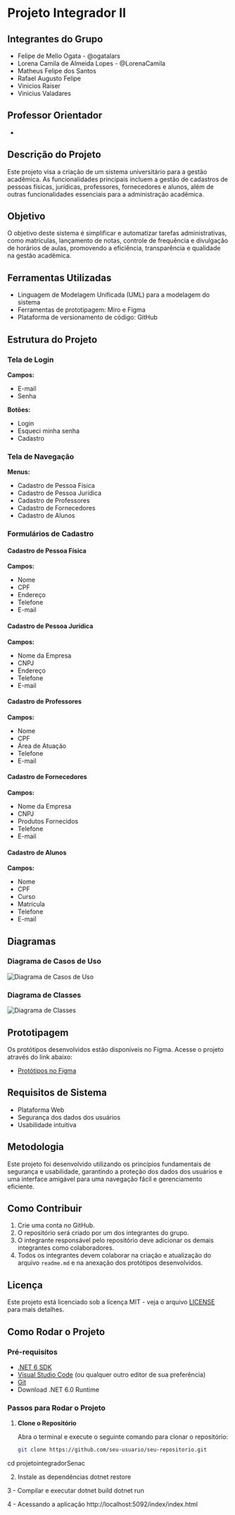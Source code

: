 # Projeto Integrador II

## Integrantes do Grupo
- Felipe de Mello Ogata - @ogatalars
- Lorena Camila de Almeida Lopes - @LorenaCamila
- Matheus Felipe dos Santos
- Rafael Augusto Felipe
- Vinicios Raiser
- Vinicius Valadares

## Professor Orientador
- 

## Descrição do Projeto
Este projeto visa a criação de um sistema universitário para a gestão acadêmica. As funcionalidades principais incluem a gestão de cadastros de pessoas físicas, jurídicas, professores, fornecedores e alunos, além de outras funcionalidades essenciais para a administração acadêmica.

## Objetivo
O objetivo deste sistema é simplificar e automatizar tarefas administrativas, como matrículas, lançamento de notas, controle de frequência e divulgação de horários de aulas, promovendo a eficiência, transparência e qualidade na gestão acadêmica.

## Ferramentas Utilizadas
- Linguagem de Modelagem Unificada (UML) para a modelagem do sistema
- Ferramentas de prototipagem: Miro e Figma
- Plataforma de versionamento de código: GitHub

## Estrutura do Projeto

### Tela de Login
**Campos:**
- E-mail
- Senha

**Botões:**
- Login
- Esqueci minha senha
- Cadastro

### Tela de Navegação
**Menus:**
- Cadastro de Pessoa Física
- Cadastro de Pessoa Jurídica
- Cadastro de Professores
- Cadastro de Fornecedores
- Cadastro de Alunos

### Formulários de Cadastro
#### Cadastro de Pessoa Física
**Campos:**
- Nome
- CPF
- Endereço
- Telefone
- E-mail

#### Cadastro de Pessoa Jurídica
**Campos:**
- Nome da Empresa
- CNPJ
- Endereço
- Telefone
- E-mail

#### Cadastro de Professores
**Campos:**
- Nome
- CPF
- Área de Atuação
- Telefone
- E-mail

#### Cadastro de Fornecedores
**Campos:**
- Nome da Empresa
- CNPJ
- Produtos Fornecidos
- Telefone
- E-mail

#### Cadastro de Alunos
**Campos:**
- Nome
- CPF
- Curso
- Matrícula
- Telefone
- E-mail

## Diagramas
### Diagrama de Casos de Uso
![Diagrama de Casos de Uso](link_para_o_diagrama_de_casos_de_uso)

### Diagrama de Classes
![Diagrama de Classes](link_para_o_diagrama_de_classes)

## Prototipagem
Os protótipos desenvolvidos estão disponíveis no Figma. Acesse o projeto através do link abaixo:
- [Protótipos no Figma](https://www.figma.com/design/JOYHEW8jkCYhhG80oVqeMS/Untitled?node-id=0-1&t=4WF95HVpqHkz06fK-0)

## Requisitos de Sistema
- Plataforma Web
- Segurança dos dados dos usuários
- Usabilidade intuitiva

## Metodologia
Este projeto foi desenvolvido utilizando os princípios fundamentais de segurança e usabilidade, garantindo a proteção dos dados dos usuários e uma interface amigável para uma navegação fácil e gerenciamento eficiente.

## Como Contribuir
1. Crie uma conta no GitHub.
2. O repositório será criado por um dos integrantes do grupo.
3. O integrante responsável pelo repositório deve adicionar os demais integrantes como colaboradores.
4. Todos os integrantes devem colaborar na criação e atualização do arquivo `readme.md` e na anexação dos protótipos desenvolvidos.

## Licença
Este projeto está licenciado sob a licença MIT - veja o arquivo [LICENSE](LICENSE) para mais detalhes.

## Como Rodar o Projeto

### Pré-requisitos
- [.NET 6 SDK](https://dotnet.microsoft.com/download/dotnet/6.0)
- [Visual Studio Code](https://code.visualstudio.com/) (ou qualquer outro editor de sua preferência)
- [Git](https://git-scm.com/)
- Download .NET 6.0 Runtime

### Passos para Rodar o Projeto

1. **Clone o Repositório**
   
   Abra o terminal e execute o seguinte comando para clonar o repositório:
   ```sh
   git clone https://github.com/seu-usuario/seu-repositorio.git

cd projetointegradorSenac

2. Instale as dependências
dotnet restore

3 - Compilar e executar
dotnet build
dotnet run


4 - Acessando a aplicação 
http://localhost:5092/index/index.html
